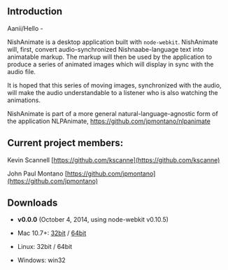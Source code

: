 ## Introduction
Aanii/Hello -

NishAnimate is a desktop application built with `node-webkit`. NishAnimate will, first, convert audio-synchronized Nishnaabe-language text into animatable markup. The markup will then be used by the application to produce a series of animated images which will display in sync with the audio file.

It is hoped that this series of moving images, synchronized with the audio, will make the audio understandable to a listener who is also watching the animations.

NishAnimate is part of a more general natural-language-agnostic form of the application NLPAnimate, https://github.com/jpmontano/nlpanimate


## Current project members:

Kevin Scannell
[https://github.com/kscanne](https://github.com/kscanne)

John Paul Montano
[https://github.com/jpmontano](https://github.com/jpmontano)


## Downloads
* **v0.0.0** (October 4, 2014, using node-webkit v0.10.5)

 * Mac 10.7+: [32bit](http://nishanimate.com/v0.0.0/nishanimate-v0.0.0-osx-32bit.app.zip) / [64bit](http://nishanimate.com/v0.0.0/nishanimate-v0.0.0-osx-64bit.app.zip)
 * Linux: 32bit / 64bit
 * Windows: win32
